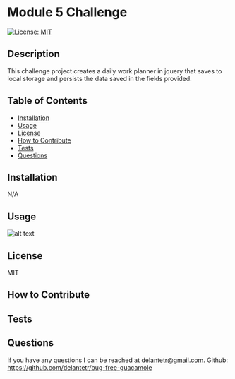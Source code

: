 
  # Module 5 Challenge

  [![License: MIT](https://img.shields.io/badge/License-MIT-yellow.svg)](https://opensource.org/licenses/MIT)

  ## Description
  This challenge project creates a daily work planner in jquery that saves to local storage and persists the data saved in the fields provided.

  ## Table of Contents 
  - [Installation](#installation)
  - [Usage](#usage)
  - [License](#license)
  - [How to Contribute](#how-to-contribute)
  - [Tests](#tests)
  - [Questions](#questions)

  ## Installation
  N/A

  ## Usage
  ![alt text](./assets/Untitled_%20Jul%209%2C%202023%2011_37%20AM.gif)

  ## License
  MIT

  ## How to Contribute

  ## Tests
  
  ## Questions
  If you have any questions I can be reached at delantetr@gmail.com.
  Github: https://github.com/delantetr/bug-free-guacamole
